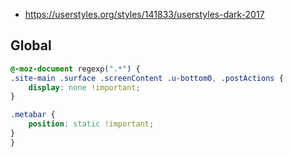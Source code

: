 - https://userstyles.org/styles/141833/userstyles-dark-2017

## Global

```css
@-moz-document regexp(".*") {
.site-main .surface .screenContent .u-bottom0, .postActions {
	display: none !important;   
}

.metabar {
    position: static !important;
}
}
```
